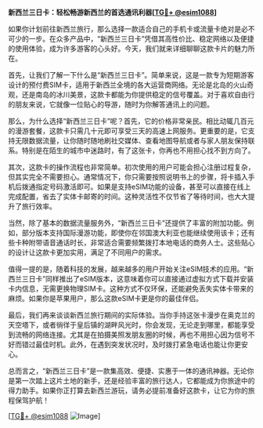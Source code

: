 **新西兰三日卡：轻松畅游新西兰的首选通讯利器[[TG💪+ @esim1088](https://t.me/s/esim1088)]**

如果你计划前往新西兰旅行，那么选择一款适合自己的手机卡或流量卡绝对是必不可少的一步。在众多产品中，“新西兰三日卡”凭借其高性价比、稳定网络以及便捷的使用体验，成为许多游客的心头好。今天，我们就来详细聊聊这款卡片的魅力所在。

首先，让我们了解一下什么是“新西兰三日卡”。简单来说，这是一款专为短期游客设计的预付费SIM卡，适用于新西兰全境的各大运营商网络。无论是北岛的火山奇观，还是南岛的冰川美景，这款卡都能为你提供稳定的信号覆盖。对于喜欢自由行的朋友来说，它就像一位贴心的导游，随时为你解答通讯上的问题。

那么，为什么选择“新西兰三日卡”呢？首先，它的价格非常亲民。相比动辄几百元的漫游套餐，这款卡只需几十元即可享受三天的高速上网服务。更重要的是，它支持无限数据流量，让你随时随地刷社交媒体、查看地图导航或者与家人朋友保持联系。特别是在陌生的城市中迷路时，有了这张卡，你再也不用担心找不到方向了。

其次，这款卡的操作流程也非常简单。初次使用的用户可能会担心注册过程复杂，但其实完全不需要担心。通常情况下，你只需要按照说明书上的步骤，将卡插入手机后拨通指定号码激活即可。如果是支持eSIM功能的设备，甚至可以直接在线上完成配置，省去了实体卡邮寄的时间。这种灵活性不仅节省了等待时间，也大大提升了旅行效率。

当然，除了基本的数据流量服务外，“新西兰三日卡”还提供了丰富的附加功能。例如，部分版本支持国际漫游功能，即使你在邻国澳大利亚也能继续使用该卡；还有些卡种附带语音通话时长，非常适合需要频繁拨打本地电话的商务人士。这些贴心的设计让这款卡更加实用，满足了不同用户的需求。

值得一提的是，随着科技的发展，越来越多的用户开始关注eSIM技术的应用。“新西兰三日卡”同样推出了eSIM版本，这意味着你可以直接通过虚拟方式下载并安装卡内信息，无需更换物理SIM卡。这种方式不仅环保，还能避免丢失实体卡带来的麻烦。如果你是苹果用户，那么这款eSIM卡更是你的最佳伴侣。

最后，我们再来谈谈新西兰旅行期间的实际体验。当你手持这张卡漫步在奥克兰的天空塔下，或者徜徉于皇后镇的湖畔风光时，你会发现，无论走到哪里，都能享受到流畅的网络连接。尤其是在拍摄美照发朋友圈的时候，再也不用担心因为信号不好而错过最佳时机。此外，在遇到突发状况时，及时拨打紧急电话也能让你更安心。

总而言之，“新西兰三日卡”是一款集高效、便捷、实惠于一体的通讯神器。无论你是第一次踏上这片土地的新手，还是经验丰富的旅行达人，它都能成为你旅途中的得力助手。如果你正打算去新西兰游玩，请务必提前准备好这款卡，让它为你的旅程保驾护航！

[[TG💪+ @esim1088](https://t.me/s/esim1088) ![Image](https://i.postimg.cc/4NQfJmqS/Snipaste-2025-05-13-00-14-12.png)]